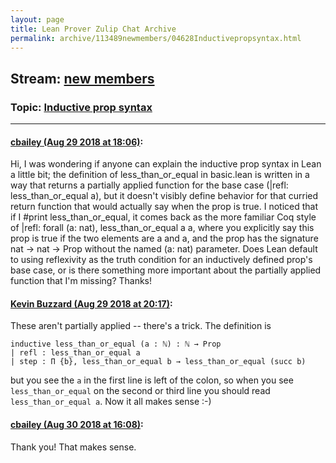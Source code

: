 ```yaml
---
layout: page
title: Lean Prover Zulip Chat Archive 
permalink: archive/113489newmembers/04628Inductivepropsyntax.html
---
```


## Stream: [new members](index.html)
### Topic: [Inductive prop syntax](04628Inductivepropsyntax.html)

---

#### [cbailey (Aug 29 2018 at 18:06)](https://leanprover.zulipchat.com/#narrow/stream/113489-new%20members/topic/Inductive%20prop%20syntax/near/133006097):
Hi, I was wondering if anyone can explain the inductive prop syntax in Lean a little bit; the definition of less_than_or_equal in basic.lean is written in a way that returns a partially applied function for the base case (|refl: less_than_or_equal a), but it doesn't visibly define behavior for that curried return function that would actually say when the prop is true. I noticed that if I #print less_than_or_equal, it comes back as the more familiar Coq style of |refl: forall (a: nat), less_than_or_equal a a, where you explicitly say this prop is true if the two elements are a and a, and the prop has the signature nat -> nat -> Prop without the named (a: nat) parameter. Does Lean default to using reflexivity as the truth condition for an inductively defined prop's base case, or is there something more important about the partially applied function that I'm missing?
Thanks!

#### [Kevin Buzzard (Aug 29 2018 at 20:17)](https://leanprover.zulipchat.com/#narrow/stream/113489-new%20members/topic/Inductive%20prop%20syntax/near/133012820):
These aren't partially applied -- there's a trick. The definition is

```lean
inductive less_than_or_equal (a : ℕ) : ℕ → Prop
| refl : less_than_or_equal a
| step : Π {b}, less_than_or_equal b → less_than_or_equal (succ b)
```

but you see the `a` in the first line is left of the colon, so when you see `less_than_or_equal` on the second or third line you should read `less_than_or_equal a`. Now it all makes sense :-)

#### [cbailey (Aug 30 2018 at 16:08)](https://leanprover.zulipchat.com/#narrow/stream/113489-new%20members/topic/Inductive%20prop%20syntax/near/133062381):
Thank you! That makes sense.

